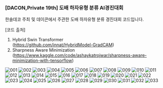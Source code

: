### [DACON,Private 19th] 도배 하자유형 분류 AI경진대회   
한솔데코 주최 및 데이콘에서 주관한 도배 하자유형 분류 경진대회 코드입니다.   
  
[코드 출처]   
1. Hybrid Swin Transformer    
  (https://github.com/innat/HybridModel-GradCAM)    
2. Sharpness Aware Minimization   
  (https://www.kaggle.com/code/ashaykatrojwar/sharpness-aware-minimization-with-tensorflow)      
   
![001](https://github.com/hoon-bari/DACON_HansolWallPaper/assets/121400054/47922abf-f7af-473a-86d9-ea28428c0557)
![002](https://github.com/hoon-bari/DACON_HansolWallPaper/assets/121400054/d4a952df-8ba6-4886-986b-25ccdefdc0b1)
![003](https://github.com/hoon-bari/DACON_HansolWallPaper/assets/121400054/869dbc76-2bcb-437e-ab0a-6355c2b40434)
![004](https://github.com/hoon-bari/DACON_HansolWallPaper/assets/121400054/88cff273-8ec7-4730-aae1-d331f3479ec0)
![005](https://github.com/hoon-bari/DACON_HansolWallPaper/assets/121400054/a73c1f3c-8e3f-43b4-9f02-67142c402fdc)
![006](https://github.com/hoon-bari/DACON_HansolWallPaper/assets/121400054/796319a7-aaf4-4a6c-84e8-ce8ae5e2574d)
![007](https://github.com/hoon-bari/DACON_HansolWallPaper/assets/121400054/a17238f3-192a-4025-87eb-6f7dfa3eb82c)
![008](https://github.com/hoon-bari/DACON_HansolWallPaper/assets/121400054/8acb337a-3ae7-4cfe-9b9c-48d1e3c2aa96)
![009](https://github.com/hoon-bari/DACON_HansolWallPaper/assets/121400054/ab6a5524-5529-4ff4-9b05-560a1e964fe9)
![010](https://github.com/hoon-bari/DACON_HansolWallPaper/assets/121400054/4ee7a6c6-78d2-4f6d-b291-a647e80500b6)
![011](https://github.com/hoon-bari/DACON_HansolWallPaper/assets/121400054/6107e508-04fc-457c-bc44-6c283e99b611)
![012](https://github.com/hoon-bari/DACON_HansolWallPaper/assets/121400054/fd878051-d14f-46f2-b04b-6381dca8e694)
![013](https://github.com/hoon-bari/DACON_HansolWallPaper/assets/121400054/4b1e4011-99a8-476b-a8d8-9674c9007e14)
![014](https://github.com/hoon-bari/DACON_HansolWallPaper/assets/121400054/0c5d9f4d-8dcb-4448-9aa5-5591f37ad77d)
![015](https://github.com/hoon-bari/DACON_HansolWallPaper/assets/121400054/4e83f3e1-5435-4426-a54e-53359eb51586)
![016](https://github.com/hoon-bari/DACON_HansolWallPaper/assets/121400054/0ac9bff8-7d83-44f7-a868-47e9c752d874)
![017](https://github.com/hoon-bari/DACON_HansolWallPaper/assets/121400054/eff1f68e-9083-48a3-9984-9b14e14d8cbe)
![018](https://github.com/hoon-bari/DACON_HansolWallPaper/assets/121400054/4f875b52-d331-492c-bc26-77ad73ab8bd5)
![019](https://github.com/hoon-bari/DACON_HansolWallPaper/assets/121400054/f8dbb738-8129-4cee-9d62-d1ae252efe26)
![020](https://github.com/hoon-bari/DACON_HansolWallPaper/assets/121400054/fc020116-fb57-4adf-bd8a-f8736ebb83a9)
![021](https://github.com/hoon-bari/DACON_HansolWallPaper/assets/121400054/7d40bf87-117a-4576-b3e7-069163ab2384)
![022](https://github.com/hoon-bari/DACON_HansolWallPaper/assets/121400054/b1f985f4-993d-4b32-bced-0575f22d3dc6)
![023](https://github.com/hoon-bari/DACON_HansolWallPaper/assets/121400054/3534a153-6327-44eb-90a6-21ebd3e71e28)
![024](https://github.com/hoon-bari/DACON_HansolWallPaper/assets/121400054/d616d940-6fba-42c2-bd8d-4720836c12a0)
![025](https://github.com/hoon-bari/DACON_HansolWallPaper/assets/121400054/861d5b29-dd52-4e36-9d50-fadae12a6e38)
![026](https://github.com/hoon-bari/DACON_HansolWallPaper/assets/121400054/3080da47-5175-406e-9a79-9649476e1c18)
![027](https://github.com/hoon-bari/DACON_HansolWallPaper/assets/121400054/37dbd5dc-f5f5-4112-b88d-dadc615d46c0)
![028](https://github.com/hoon-bari/DACON_HansolWallPaper/assets/121400054/52b04f87-eaa3-4384-a6a2-4949e85ae7e6)
![029](https://github.com/hoon-bari/DACON_HansolWallPaper/assets/121400054/0f129d38-8f9b-41c4-9a66-a6f9113d2103)
![030](https://github.com/hoon-bari/DACON_HansolWallPaper/assets/121400054/7af0b04b-45ec-4a5d-8c1a-f0f4ab9adbb7)
![031](https://github.com/hoon-bari/DACON_HansolWallPaper/assets/121400054/41155cbb-67fb-4682-bae6-f2be08f9407b)
![032](https://github.com/hoon-bari/DACON_HansolWallPaper/assets/121400054/b2cad34e-415d-49a9-ade9-6d07b34cd98d)
![033](https://github.com/hoon-bari/DACON_HansolWallPaper/assets/121400054/e752514b-868a-49ed-adc6-c42668dda1e5)

